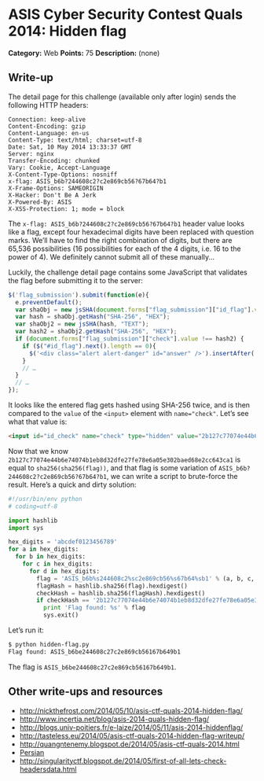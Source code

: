 # ASIS Cyber Security Contest Quals 2014: Hidden flag

**Category:** Web
**Points:** 75
**Description:** (none)

## Write-up

The detail page for this challenge (available only after login) sends the following HTTP headers:

```
Connection: keep-alive
Content-Encoding: gzip
Content-Language: en-us
Content-Type: text/html; charset=utf-8
Date: Sat, 10 May 2014 13:33:37 GMT
Server: nginx
Transfer-Encoding: chunked
Vary: Cookie, Accept-Language
X-Content-Type-Options: nosniff
x-flag: ASIS_b6b?244608c2?c2e869cb56?67b64?b1
X-Frame-Options: SAMEORIGIN
X-Hacker: Don't Be A Jerk
X-Powered-By: ASIS
X-XSS-Protection: 1; mode = block
```

The `x-flag: ASIS_b6b?244608c2?c2e869cb56?67b64?b1` header value looks like a flag, except four hexadecimal digits have been replaced with question marks. We’ll have to find the right combination of digits, but there are 65,536 possibilities (16 possibilities for each of the 4 digits, i.e. 16 to the power of 4). We definitely cannot submit all of these manually…

Luckily, the challenge detail page contains some JavaScript that validates the flag before submitting it to the server:

```js
$('flag_submission').submit(function(e){
  e.preventDefault();
  var shaObj = new jsSHA(document.forms["flag_submission"]["id_flag"].value, "TEXT");
  var hash = shaObj.getHash("SHA-256", "HEX");
  var shaObj2 = new jsSHA(hash, "TEXT");
  var hash2 = shaObj2.getHash("SHA-256", "HEX");
  if (document.forms["flag_submission"]["check"].value !== hash2) {
    if ($("#id_flag").next().length == 0){
      $('<div class="alert alert-danger" id="answer" />').insertAfter('#id_flag');
    }
    // …
  }
  // …
});
```

It looks like the entered flag gets hashed using SHA-256 twice, and is then compared to the `value` of the `<input>` element with `name="check"`. Let’s see what that value is:

```html
<input id="id_check" name="check" type="hidden" value="2b127c77074e44b6e74074b1eb8d32dfe27fe78e6a05e302baed68e2cc643ca1" />
```

Now that we know `2b127c77074e44b6e74074b1eb8d32dfe27fe78e6a05e302baed68e2cc643ca1` is equal to `sha256(sha256(flag))`, and that flag is some variation of `ASIS_b6b?244608c2?c2e869cb56?67b64?b1`, we can write a script to brute-force the result. Here’s a quick and dirty solution:

```python
#!/usr/bin/env python
# coding=utf-8

import hashlib
import sys

hex_digits = 'abcdef0123456789'
for a in hex_digits:
  for b in hex_digits:
    for c in hex_digits:
      for d in hex_digits:
        flag = 'ASIS_b6b%s244608c2%sc2e869cb56%s67b64%sb1' % (a, b, c, d)
        flagHash = hashlib.sha256(flag).hexdigest()
        checkHash = hashlib.sha256(flagHash).hexdigest()
        if checkHash == '2b127c77074e44b6e74074b1eb8d32dfe27fe78e6a05e302baed68e2cc643ca1':
          print 'Flag found: %s' % flag
          sys.exit()
```

Let’s run it:

```bash
$ python hidden-flag.py
Flag found: ASIS_b6be244608c27c2e869cb56167b649b1
```

The flag is `ASIS_b6be244608c27c2e869cb56167b649b1`.

## Other write-ups and resources

* <http://nickthefrost.com/2014/05/10/asis-ctf-quals-2014-hidden-flag/>
* <http://www.incertia.net/blog/asis-2014-quals-hidden-flag/>
* <http://blogs.univ-poitiers.fr/e-laize/2014/05/11/asis-2014-hiddenflag/>
* <http://tasteless.eu/2014/05/asis-ctf-quals-2014-hidden-flag-writeup/>
* <http://quangntenemy.blogspot.de/2014/05/asis-ctf-quals-2014.html>
* [Persian](http://xploit.ir/asis-2014-quals-%D9%BE%D8%B1%DA%86%D9%85-%D9%85%D8%AE%D9%81%DB%8C/)
* <http://singularityctf.blogspot.de/2014/05/first-of-all-lets-check-headersdata.html>
